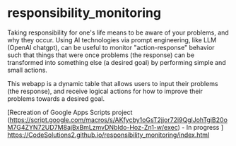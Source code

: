 # responsibility_monitoring

Taking responsibility for one's life means to be aware of your problems, and why they occur. Using AI technologies via prompt engineering, like LLM (OpenAI chatgpt), can be useful to monitor "action-response" behavior such that things that were once problems (the response) can be transformed into something else (a desired goal) by performing simple and small actions. 

This webapp is a dynamic table that allows users to input their problems (the response), and receive logical actions for how to improve their problems towards a desired goal. 

[Recreation of Google Apps Scripts project (https://script.google.com/macros/s/AKfycby1oGsT2jjor72i9QglJohTgiB20oM7G4ZYN72UD7M8ajBxBmLzmvDNbIdo-Hoz-Zn1-w/exec) - In progress ] https://CodeSolutions2.github.io/responsibility_monitoring/index.html
